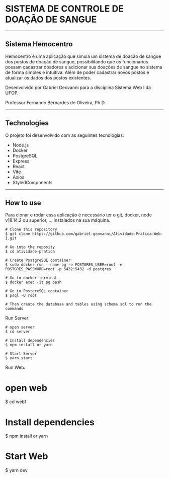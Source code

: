 # SISTEMA DE CONTROLE DE DOAÇÃO DE SANGUE
---

## Sistema Hemocentro
Hemocentro é uma aplicação que simula um sistema de doação de sangue dos postos de doação de sangue, possibilitando que os funcionarios possam cadastrar doadores e adicionar sua doações de sangue no sistema de forma simples e intuitiva. Além de poder cadastrar novos postos e atualizar os dados dos postos existentes.

Desenvolvido por Gabriel Geovanni para a disciplina Sistema Web I da UFOP. 

Professor Fernando Bernardes de Oliveira, Ph.D.

---

## Technologies
O projeto foi desenvolvido com as seguintes tecnologias:

- Node.js
- Docker
- PostgreSQL
- Express
- React
- Vite
- Axios
- StyledComponents

---

## How to use

Para clonar e rodar essa aplicação é necessário ter o git, docker, node v18.14.2 ou superior, ... instalados na sua máquina.

```
# Clone this repository
$ git clone https://github.com/gabriel-geovanni/Atividade-Pratica-Web-I.git

# Go into the reposity
$ cd atividade-pratica
```

```
# Create PostgreSQL container
$ sudo docker run --name pg -e POSTGRES_USER=root -e POSTGRES_PASSWORD=root -p 5432:5432 -d postgres
```

```
# Go to docker terminal
$ docker exec -it pg bash

# Go to PostgreSQL container
$ psql -U root

# Then create the database and tables using scheme.sql to run the commands
```

Run Server:

```
# open server
$ cd server

# Install dependencies
$ npm install or yarn

# Start Server
$ yarn start

```
Run Web:

# open web
$ cd web1

# Install dependencies
$ npm install or yarn

# Start Web
$ yarn dev


